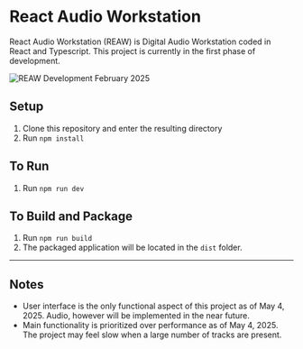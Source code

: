 # React Audio Workstation
React Audio Workstation (REAW) is Digital Audio Workstation coded in React and Typescript. This project is currently in the first phase of development.

![REAW Development February 2025](/assets/screenshots/2025-02.gif)
## Setup
1. Clone this repository and enter the resulting directory
2. Run ```npm install```

## To Run
1. Run ```npm run dev```

## To Build and Package
1. Run ```npm run build```
2. The packaged application will be located in the ```dist``` folder.

<hr>

## Notes
- User interface is the only functional aspect of this project as of May 4, 2025. Audio, however will be implemented in the near future.
- Main functionality is prioritized over performance as of May 4, 2025. The project may feel slow when a large number of tracks are present.
